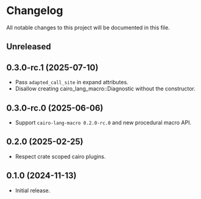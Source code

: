 # Changelog

All notable changes to this project will be documented in this file.

## Unreleased

## 0.3.0-rc.1 (2025-07-10)
- Pass `adapted_call_site` in expand attributes.
- Disallow creating cairo_lang_macro::Diagnostic without the constructor.

## 0.3.0-rc.0 (2025-06-06)
- Support `cairo-lang-macro 0.2.0-rc.0` and new procedural macro API.

## 0.2.0 (2025-02-25)
- Respect crate scoped cairo plugins.

## 0.1.0 (2024-11-13)
- Initial release.
